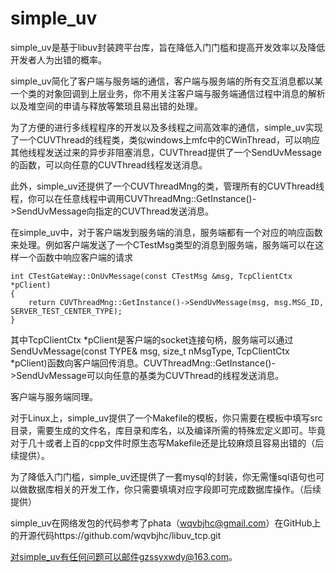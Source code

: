 # simple_uv

simple_uv是基于libuv封装跨平台库，旨在降低入门门槛和提高开发效率以及降低开发者人为出错的概率。

simple_uv简化了客户端与服务端的通信，客户端与服务端的所有交互消息都以某一个类的对象回调到上层业务，你不用关注客户端与服务端通信过程中消息的解析以及堆空间的申请与释放等繁琐且易出错的处理。

为了方便的进行多线程程序的开发以及多线程之间高效率的通信，simple_uv实现了一个CUVThread的线程类，类似windows上mfc中的CWinThread，可以响应其他线程发送过来的异步非阻塞消息，CUVThread提供了一个SendUvMessage的函数，可以向任意的CUVThread线程发送消息。

此外，simple_uv还提供了一个CUVThreadMng的类，管理所有的CUVThread线程，你可以在任意线程中调用CUVThreadMng::GetInstance()->SendUvMessage向指定的CUVThread发送消息。

在simple_uv中，对于客户端发到服务端的消息，服务端都有一个对应的响应函数来处理。例如客户端发送了一个CTestMsg类型的消息到服务端，服务端可以在这样一个函数中响应客户端的请求

    int CTestGateWay::OnUvMessage(const CTestMsg &msg, TcpClientCtx *pClient)
    {
    	return CUVThreadMng::GetInstance()->SendUvMessage(msg, msg.MSG_ID, SERVER_TEST_CENTER_TYPE);
    }
    
其中TcpClientCtx *pClient是客户端的socket连接句柄，服务端可以通过SendUvMessage(const TYPE& msg, size_t nMsgType, TcpClientCtx *pClient)函数向客户端回传消息。CUVThreadMng::GetInstance()->SendUvMessage可以向任意的基类为CUVThread的线程发送消息。

客户端与服务端同理。

对于Linux上，simple_uv提供了一个Makefile的模板，你只需要在模板中填写src目录，需要生成的文件名，库目录和库名，以及编译所需的特殊宏定义即可。毕竟对于几十或者上百的cpp文件时原生态写Makefile还是比较麻烦且容易出错的（后续提供）。

为了降低入门门槛，simple_uv还提供了一套mysql的封装，你无需懂sql语句也可以做数据库相关的开发工作，你只需要填填对应字段即可完成数据库操作。（后续提供）

simple_uv在网络发包的代码参考了phata（wqvbjhc@gmail.com）在GitHub上的开源代码https://github.com/wqvbjhc/libuv_tcp.git

对simple_uv有任何问题可以邮件gzssyxwdy@163.com。